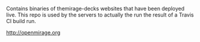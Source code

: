 Contains binaries of themirage-decks websites that have been deployed live.
This repo is used by the servers to actually the run the result of a Travis CI build run.

http://openmirage.org
